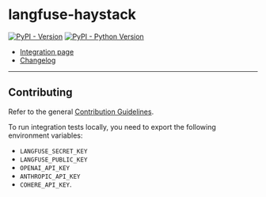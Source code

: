 # langfuse-haystack

[![PyPI - Version](https://img.shields.io/pypi/v/langfuse-haystack.svg)](https://pypi.org/project/langfuse-haystack)
[![PyPI - Python Version](https://img.shields.io/pypi/pyversions/langfuse-haystack.svg)](https://pypi.org/project/langfuse-haystack)

- [Integration page](https://haystack.deepset.ai/integrations/langfuse)
- [Changelog](https://github.com/deepset-ai/haystack-core-integrations/blob/main/integrations/langfuse/CHANGELOG.md)

---

## Contributing

Refer to the general [Contribution Guidelines](https://github.com/deepset-ai/haystack-core-integrations/blob/main/CONTRIBUTING.md).

To run integration tests locally, you need to export the following environment variables:

- `LANGFUSE_SECRET_KEY`
- `LANGFUSE_PUBLIC_KEY`
- `OPENAI_API_KEY`
- `ANTHROPIC_API_KEY`
- `COHERE_API_KEY`.
